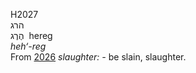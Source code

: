 <body>
  <p>H2027<br>  הרג  <br> הֶרֶג  ‎  hereg  <br><i>heh‘-reg </i><br>From <a href="h2026.htm">2026</a>  <i>slaughter: - </i>be slain, slaughter.<br></p>
 </body>